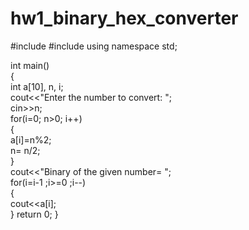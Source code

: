# hw1_binary_hex_converter

#include <iostream>
#include <string>
using namespace std;
  
int main()  
{  
    int a[10], n, i;    
    cout<<"Enter the number to convert: ";    
    cin>>n;    
    for(i=0; n>0; i++)    
    {    
        a[i]=n%2;    
        n= n/2;  
    }    
    cout<<"Binary of the given number= ";    
    for(i=i-1 ;i>=0 ;i--)    
    {    
        cout<<a[i];    
    }
    return 0;
}
